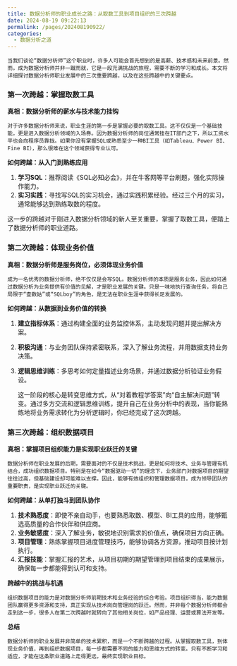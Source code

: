 ```yaml
---
title: 数据分析师的职业成长之路：从取数工具到项目组织的三次跨越
date: 2024-08-19 09:22:13
permalink: /pages/202408190922/
categories:
  - 数据分析之道
---
```


	当我们谈论“数据分析师”这个职业时，许多人可能会首先想到的是高薪、技术感和未来前景。然而，成为数据分析师并非一蹴而就，它是一段充满挑战的旅程，需要不断的学习和成长。本文将详细探讨数据分析师职业发展中的三次重要跨越，以及在这些跨越中的关键要点。

### **第一次跨越：掌握取数工具**

**真相：数据分析师的薪水与技术能力挂钩**

	对于许多数据分析师来说，职业生涯的第一步是掌握必要的取数工具。这不仅仅是一个基础技能，更是进入数据分析领域的入场券。因为数据分析师的岗位通常挂在IT部门之下，所以工资水平也会向程序员靠拢。如果你没有掌握SQL或熟悉至少一种BI工具（如Tableau、Power BI、Fine BI），那么很难在这个领域获得专业认可。

**如何跨越：从入门到熟练应用**

1. **学习SQL**：推荐阅读《SQL必知必会》，并在牛客网等平台刷题，强化实际操作能力。
2. **实习实践**：寻找写SQL的实习机会，通过实践积累经验。经过三个月的实习，通常能够达到熟练取数的程度。

这一步的跨越对于刚进入数据分析领域的新人至关重要，掌握了取数工具，便踏上了数据分析师的职业道路。

### **第二次跨越：体现业务价值**

**真相：数据分析师是服务岗位，必须体现业务价值**

	成为一名优秀的数据分析师，绝不仅仅是会写SQL。数据分析师的本质是服务业务，因此如何通过数据分析为业务提供有价值的见解，才是职业发展的关键。只是一味地执行查询任务，将自己局限于“查数姑”或“SQLboy”的角色，是无法在职业生涯中获得长足发展的。

**如何跨越：从数据到业务价值的转换**

1. **建立指标体系**：通过构建全面的业务监控体系，主动发现问题并提出解决方案。
2. **积极沟通**：与业务团队保持紧密联系，深入了解业务流程，并用数据支持业务决策。
3. **逻辑思维训练**：多思考如何定量描述业务场景，并通过数据分析验证业务假设。

	这一阶段的核心是转变思维方式，从“对着教程学答案”向“自主解决问题”转变。通过多方交流和逻辑思维训练，提升自己在业务分析中的表现，当你能熟练地将业务需求转化为分析逻辑时，你已经完成了这次跨越。

### **第三次跨越：组织数据项目**

**真相：掌握项目组织能力是实现职业跃迁的关键**

	数据分析师在职业发展的后期，需要面对的不仅是技术挑战，更是如何将技术、业务与管理有机结合，成功组织数据项目。特别是在如今“数据驱动一切”的理念下，业务部门对数据项目的期望往往过高，但基础建设却可能难以支撑。因此，能够有效组织和管理数据项目，成为领导团队的重要职责，是实现职业跃迁的关键。

**如何跨越：从单打独斗到团队协作**

1. **技术熟悉度**：即使不亲自动手，也要熟悉取数、模型、BI工具的应用，能够甄选高质量的合作伙伴和供应商。
2. **业务敏感度**：深入了解业务，敏锐地识别需求的价值点，确保项目方向正确。
3. **项目管理**：熟练掌握项目进度管理技巧，能够协调各方资源，推动项目按计划执行。
4. **汇报技能**：掌握汇报的艺术，从项目初期的期望管理到项目结束的成果展示，确保每一步都能得到认可和支持。

**跨越中的挑战与机遇**

	组织数据项目的能力是对数据分析师前期技术和业务经验的综合考验。项目组织得当，能为数据团队赢得更多资源和支持，真正实现从技术岗向管理岗的跃迁。然而，并非每个数据分析师都会走到这一步，很多人在第二次跨越时就转向了其他相关岗位，如产品经理、运营或算法开发等。

**总结**

	数据分析师的职业发展并非简单的技术累积，而是一个不断跨越的过程。从掌握取数工具，到体现业务价值，再到组织数据项目，每一步都需要不同的能力和思维方式的转变。只有不断学习和适应，才能在这条职业道路上走得更远，最终实现职业目标。